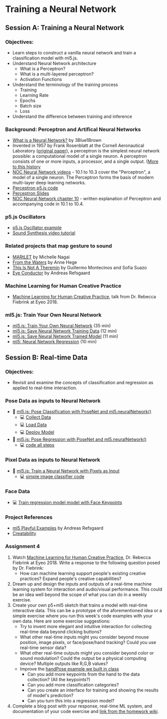 # Training a Neural Network

## Session A: Training a Neural Network

### Objectives:

- Learn steps to construct a vanilla neural network and train a classification model with ml5.js.
- Understand Neural Network architecture
  - What is a Perceptron?
  - What is a multi-layered perceptron?
  - Activation Functions
- Understand the terminology of the training process
  - Training
  - Learning Rate
  - Epochs
  - Batch size
  - Loss
- Understand the difference between training and inference

### Background: Perceptron and Artifical Neural Networks

- [What is a Neural Network?](https://youtu.be/aircAruvnKk?list=PLZHQObOWTQDNU6R1_67000Dx_ZCJB-3pi) by 3Blue1Brown
- Invented in 1957 by Frank Rosenblatt at the Cornell Aeronautical Laboratory ([original paper](http://www.ling.upenn.edu/courses/cogs501/Rosenblatt1958.pdf)), a perceptron is the simplest neural network possible: a computational model of a single neuron. A perceptron consists of one or more inputs, a processor, and a single output. ([More to this history](https://github.com/ml5js/Intro-ML-Arts-IMA-F22/wiki/Brief-History-of-Artificial-Neural-Networks)
- [NOC Neural Network videos](https://youtu.be/XJ7HLz9VYz0?list=PLRqwX-V7Uu6aCibgK1PTWWu9by6XFdCfh) - 10.1 to 10.3 cover the "Perceptron", a model of a single neuron. The Perceptron forms the basis of modern multi-layer deep learning networks.
- [Perceptron p5.js code](https://editor.p5js.org/natureofcode/sketches/HkJ0cRmux)
- [Perceptron Slides](https://drive.google.com/file/d/1io05Uzpb9BclWzXyvB6wEj_Zu4uI_hOX/view?usp=sharing)
- [NOC Neural Network chapter 10](https://natureofcode.com/book/chapter-10-neural-networks/) - written explanation of Perceptron and accompanying code in 10.1 to 10.4.

### p5.js Oscillators

- [p5.js Oscillator example](https://editor.p5js.org/ima_ml/sketches/fSGClc_aK)
- [Sound Synthesis video tutorial](https://youtu.be/Bk8rLzzSink)

### Related projects that map gesture to sound

- [MARtLET](https://vimeo.com/19980514) by Michelle Nagai
- [From the Waters](https://www.youtube.com/watch?v=k6dwnr5RDow) by Anne Hege
- [This Is Not A Theremin](https://sofiaitp.wordpress.com/2018/12/04/this-is-not-a-theremin/) by Guillermo Montecinos and Sofía Suazo
- [Eye Conductor](https://andreasrefsgaard.dk/project/eye-conductor/) by Andreas Refsgaard

### Machine Learning for Human Creative Practice

- [Machine Learning for Human Creative Practice](https://vimeo.com/287094397), talk from Dr. Rebecca Fiebrink at Eyeo 2018.

### ml5.js: Train Your Own Neural Network

- [ml5.js: Train Your Own Neural Network](https://youtu.be/8HEgeAbYphA?list=PLRqwX-V7Uu6YPSwT06y_AEYTqIwbeam3y) (35 min)
- [ml5.js: Save Neural Network Training Data](https://youtu.be/q6cwxORPDo8?list=PLRqwX-V7Uu6YPSwT06y_AEYTqIwbeam3y) (12 min)
- [ml5.js: Save Neural Network Trained Model](https://youtu.be/wUrg9Hjkhg0?list=PLRqwX-V7Uu6YPSwT06y_AEYTqIwbeam3y) (11 min)
- [ml5: Neural Network Regression](https://youtu.be/fFzvwdkzr_c?list=PLRqwX-V7Uu6YPSwT06y_AEYTqIwbeam3y) (10 min)

## Session B: Real-time Data

### Objectives:

- Revisit and examine the concepts of classification and regression as applied to real-time interaction.

### Pose Data as inputs to Neural Network

- 🎥 [ml5.js: Pose Classification with PoseNet and ml5.neuralNetwork()](https://youtu.be/FYgYyq-xqAw?list=PLRqwX-V7Uu6YPSwT06y_AEYTqIwbeam3y)
  - 💻 [Collect Data](https://editor.p5js.org/codingtrain/sketches/kTM0Gm-1q)
  - 💻 [Load Data](https://editor.p5js.org/codingtrain/sketches/-Ywq20rM9)
  - 💻 [Deploy Model](https://editor.p5js.org/codingtrain/sketches/c5sDNr8eM)
- 🎥 [ml5.js: Pose Regression with PoseNet and ml5.neuralNetwork()](https://youtu.be/lob74HqHYJ0?list=PLRqwX-V7Uu6YPSwT06y_AEYTqIwbeam3y)
  - 💻 [code all steps](https://editor.p5js.org/codingtrain/sketches/JI_j-PiLk)

### Pixel Data as inputs to Neural Network

- 🎥 [ml5.js: Train a Neural Network with Pixels as Input](https://youtu.be/UaKab6h9Z0I?list=PLRqwX-V7Uu6YPSwT06y_AEYTqIwbeam3y)
  - 💻 [simple image classifier code](https://editor.p5js.org/codingtrain/sketches/rkonHpec2)

### Face Data

- 💻 [Train regression model model with Face Keypoints](https://editor.p5js.org/ima_ml/sketches/US3ZX6zCD)

### Project References

- [ml5 Playful Examples](https://ml5-fellowship-2020.github.io/examples/) by Andreas Refsgaard
- [Creatability](https://experiments.withgoogle.com/collection/creatability)

### Assignment 4

1. Watch [Machine Learning for Human Creative Practice](https://vimeo.com/287094397), Dr. Rebecca Fiebrink at Eyeo 2018. Write a response to the following question posed by Dr. Fiebrink:
   - How can machine learning support people's existing creative practices? Expand people's creative capabilities?
2. Dream up and design the inputs and outputs of a real-time machine learning system for interaction and audio/visual performance. This could be an idea well beyond the scope of what you can do in a weekly exercise.
3. Create your own p5+ml5 sketch that trains a model with real-time interactive data. This can be a prototype of the aforementioned idea or a simple exercise where you run this week's code examples with your own data. Here are some exercise suggestions:
   - Try to invent more elegant and intuitive interaction for collecting real-time data beyond clicking buttons?
   - What other real-time inputs might you consider beyond mouse position, image pixels, or face/pose/hand tracking? Could you use real-time sensor data?
   - What other real-time outputs might you consider beyond color or sound modulation? Could the output be a physical computing device? Multiple outputs like R,G,B values?
   - Improve the [handPose example we built in class](https://editor.p5js.org/ima_ml/sketches/JjnhklcOX)
     - Can you add more keypoints from the hand to the data collection? (All the keypoints?)
     - Can you add more classification categories?
     - Can you create an interface for training and showing the results of model's prediction?
     - Can you turn this into a regression model?
4. Complete a blog post with your response, real-time ML system, and documentation of your code exercise and [link from the homework wiki](https://github.com/ml5js/Intro-ML-Arts-IMA-F22/wiki/Assignment-4).
